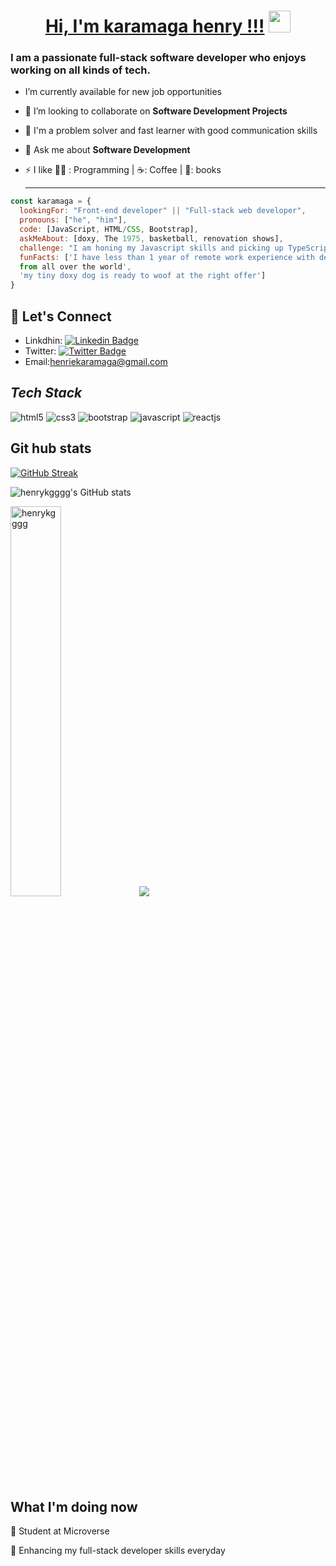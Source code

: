 
 <!---------------------------------- Heading Section ------------------------------->
<h1 align="center">
    <a href="#">Hi, I'm karamaga henry !!!</a>
    <img src="https://camo.githubusercontent.com/d3359cb00ab0b5ed8f2e1fe3fceb4fbaf3b614340f8c0db99c17b9f50b351770/68747470733a2f2f656d6f6a69732e736c61636b6d6f6a69732e636f6d2f656d6f6a69732f696d616765732f313533313834393433302f343234362f626c6f622d73756e676c61737365732e6769663f31353331383439343330" width="35">
</h1>

<!----------------------------- About Section -------------------------------->


<h3>I am a passionate full-stack software developer who enjoys working on all kinds of tech.</h3>

- I’m currently available for new job opportunities

- 👯 I’m looking to collaborate on **Software Development Projects**

- 🦾 I'm a problem solver and fast learner with good communication skills

- 💬 Ask me about **Software Development**

- ⚡ I like 👨‍💻 : Programming | ☕: Coffee | 📖: books <hr>

```javascript
const karamaga = {
  lookingFor: "Front-end developer" || "Full-stack web developer",
  pronouns: ["he", "him"],
  code: [JavaScript, HTML/CSS, Bootstrap],
  askMeAbout: [doxy, The 1975, basketball, renovation shows],
  challenge: "I am honing my Javascript skills and picking up TypeScript",
  funFacts: ['I have less than 1 year of remote work experience with devs 
  from all over the world', 
  'my tiny doxy dog is ready to woof at the right offer']
}
```
## 📲 Let's Connect
- Linkdhin: [![Linkedin Badge](https://img.shields.io/badge/-karamaga%20henrie-blue?style=flat-square&logo=Linkedin&logoColor=white&link=https://www.linkedin.com/in/ellievillalejos/)](https://www.linkedin.com/in/karamaga-henrie-35a539232/)
- Twitter: [![Twitter Badge](https://img.shields.io/badge/-@karamaga_henry_-1ca0f1?style=flat-square&labelColor=1ca0f1&logo=twitter&logoColor=white&link=https://twitter.com/karamaga_henry)](https://twitter.com/KaramagaH)
- Email:[henriekaramaga@gmail.com](henriekaramaga@gmail.com)


<h2><i>Tech Stack</i></h2>

<p>
    <img src="https://img.shields.io/badge/HTML5-E34F26?style=for-the-badge&logo=html5&logoColor=white" alt="html5" />
    <img src="https://img.shields.io/badge/CSS3-1572B6?style=for-the-badge&logo=css3&logoColor=white" alt="css3" />
    <img src="https://img.shields.io/badge/Bootstrap-563D7C?style=for-the-badge&logo=bootstrap&logoColor=white" alt="bootstrap" />
    <img src="https://img.shields.io/badge/JavaScript-323330?style=for-the-badge&logo=javascript&logoColor=F7DF1E" alt="javascript" />
    <img src="https://img.shields.io/badge/React-20232A?style=for-the-badge&logo=react&logoColor=61DAFB" alt="reactjs" />
    <img src="https://img.shields.io/badge/-jest-%23C21325?style=for-the-badge&logo=jest&logoColor=white" alt=""jest" />
</p>

## Git hub stats

[![GitHub Streak](http://github-readme-streak-stats.herokuapp.com?user=henrykgggg&theme=elegant&date_format=M%20j%5B%2C%20Y%5D&currStreakLabel=54AEFF&border=AFB8C18B&background=F6F8FA0F&ring=FFBC00&fire=FFBC00&sideLabels=00DB49&dates=8A8FA0&stroke=AFB8C128&sideNums=8A8FA0&currStreakNum=8A8FA0)](https://git.io/streak-stats)

![henrykgggg's GitHub stats](https://github-readme-stats.vercel.app/api?username=henrykgggg&count_private=true&theme=dark&show_icons=true&bg_color=F6F8FA0F&title_color=00DB49&text_color=8A8FA0&icon_color=FFBC00&border_color=AFB8C175)
 
  <img width="40%" src="https://github-readme-stats.vercel.app/api/top-langs?username=henrykgggg&show_icons=true&theme=dark&title_color=ff8000&text_color=ffffff&bg_color=000000&locale=en&layout=compact&hide_border=true" alt="henrykgggg" /> 

<img src="https://camo.githubusercontent.com/f586a57bd2baa6d2f05a2b7cef7aef72680e9221637f7d8d731d77b2d7dc0cc1/68747470733a2f2f63646e2e6472696262626c652e636f6d2f75736572732f31303937312f73637265656e73686f74732f323837363533342f6d656469612f37663666633132343663313033336662643037373432323237316334306231392e676966" data-canonical-src="https://cdn.dribbble.com/users/10971/screenshots/2876534/media/7f6fc1246c1033fbd077422271c40b19.gif" style="max-width: 100%; display: inline-block;" data-target="animated-image.originalImage">

## What I'm doing now
🔭 Student at Microverse

🌱 Enhancing my full-stack developer skills everyday
